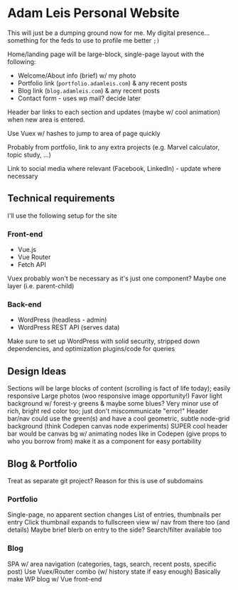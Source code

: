 # Adam Leis Personal Website

This will just be a dumping ground now for me. My digital presence... something for the
feds to use to profile me better `;)`

Home/landing page will be large-block, single-page layout with the following:
- Welcome/About info (brief) w/ my photo
- Portfolio link (`portfolio.adamleis.com`) & any recent posts
- Blog link (`blog.adamleis.com`) & any recent posts
- Contact form - uses wp mail? decide later

Header bar links to each section and updates (maybe w/ cool animation) when new area
is entered.

Use Vuex w/ hashes to jump to area of page quickly

Probably from portfolio, link to any extra projects (e.g. Marvel calculator, topic study, ...)

Link to social media where relevant (Facebook, LinkedIn) - update where necessary

## Technical requirements
I'll use the following setup for the site

### Front-end

- Vue.js
- Vue Router
- Fetch API

Vuex probably won't be necessary as it's just one component? Maybe one layer (i.e. parent-child)

### Back-end

- WordPress (headless - admin)
- WordPress REST API (serves data)

Make sure to set up WordPress with solid security, stripped down dependencies,
and optimization plugins/code for queries

## Design Ideas
Sections will be large blocks of content (scrolling is fact of life today); easily responsive
Large photos (woo responsive image opportunity!)
Favor light background w/ forest-y greens & maybe some blues?
Very minor use of rich, bright red color too; just don't miscommunicate "error!"
Header bar/nav could use the green(s) and have a cool geometric, subtle node-grid background (think Codepen canvas node experiments)
SUPER cool header bar would be canvas bg w/ animating nodes like in Codepen (give props to who you borrow from)
    make it as a component for easy portability

## Blog & Portfolio
Treat as separate git project? Reason for this is use of subdomains

### Portfolio
Single-page, no apparent section changes
List of entries, thumbnails per entry
Click thumbnail expands to fullscreen view w/ nav from there too (and details)
Maybe brief blerb on entry to the side?
Search/filter available too

### Blog
SPA w/ area navigation (categories, tags, search, recent posts, specific post)
Use Vuex/Router combo (w/ history state if easy enough)
Basically make WP blog w/ Vue front-end
